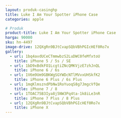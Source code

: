 ```yaml
---
layout: produk-casinghp
title: Luke I Am Your Spotter iPhone Case
categories: apple

# Produk
product-title: Luke I Am Your Spotter iPhone Case
harga: 90000
sku: hn-4497
image-drive: 12QXgRn9BJtCvapSQbVBhPGIcHEf0Ro7x
gallery:
  - url: 1bq4avdUCeCTmmwbzS2LuDWC0feMfxtoU
    title: iPhone 5 / 5s / SE
  - url: 1bD9xBdkFO1LcgtiZNcQMKVjzE7zhJnQL
    title: iPhone 6 / 6s
  - url: 1V6m9Um9GBKWgSGYWDcNTlMVvxUHSkfK2
    title: iPhone 6 Plus / 6s Plus
  - url: 1mqKlmszndPbNw1RoYuoqS8g7JmgcVfQe
    title: iPhone 7 / 8
  - url: 1TOAC75B3Iya8j5NW3Pq4ta-1k8iLe3nR
    title: iPhone 7 Plus / 8 Plus
  - url: 12QXgRn9BJtCvapSQbVBhPGIcHEf0Ro7x
    title: iPhone X
---
```

